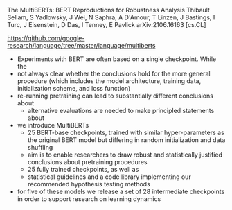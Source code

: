 The MultiBERTs: BERT Reproductions for Robustness Analysis
Thibault Sellam, S Yadlowsky, J Wei, N Saphra, A D'Amour, T Linzen, J Bastings,
  I Turc, J Eisenstein, D Das, I Tenney, E Pavlick
arXiv:2106.16163 [cs.CL]

https://github.com/google-research/language/tree/master/language/multiberts

* Experiments with BERT are often based on a single checkpoint. While the
* not always clear whether the conclusions hold for the more general procedure
  (which includes the model architecture, training data, initialization scheme,
  and loss function)
* re-running pretraining can lead to substantially different conclusions about
  * alternative evaluations are needed to make principled statements about
* we introduce MultiBERTs
  * 25 BERT-base checkpoints, trained with
    similar hyper-parameters as the original BERT model but
    differing in random initialization and data shuffling
  * aim is to enable researchers to draw robust and statistically justified
    conclusions about pretraining procedures
  * 25 fully trained checkpoints, as well as
  * statistical guidelines and a code library
    implementing our recommended hypothesis testing methods
* for five of these models we release a set of 28 intermediate checkpoints
  in order to support research on learning dynamics 
